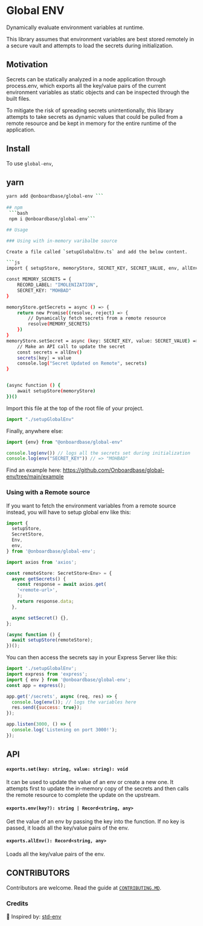<div align=“center”>

# Global ENV

Dynamically evaluate environment variables at runtime.

This library assumes that environment variables are best stored remotely in a secure vault and attempts to load the secrets during initialization.

</div>

## Motivation

Secrets can be statically analyzed in a node application through process.env, which exports all the key/value pairs of the current environment variables as static objects and can be inspected through the built files.

To mitigate the risk of spreading secrets unintentionally, this library attempts to take secrets as dynamic values that could be pulled from a remote resource and be kept in memory for the entire runtime of the application.



## Install

To use `global-env`,
## yarn

```bash
yarn add @onboardbase/global-env ```
 
## npm
 ```bash
 npm i @onboardbase/global-env```

## Usage

### Using with in-memory varibalbe source

Create a file called `setupGlobalEnv.ts` and add the below content. 

```js
import { setupStore, memoryStore, SECRET_KEY, SECRET_VALUE, env, allEnv } from "@onboardbase/global-env"

const MEMORY_SECRETS = {
    RECORD_LABEL: "IMOLENIZATION",
    SECRET_KEY: "MOHBAD"
}

memoryStore.getSecrets = async () => {
    return new Promise((resolve, reject) => {
        // Dynamically fetch secrets from a remote resource
        resolve(MEMORY_SECRETS)
    })
}
memoryStore.setSecret = async (key: SECRET_KEY, value: SECRET_VALUE) => {
    // Make an API call to update the secret
    const secrets = allEnv()
    secrets[key] = value
    console.log("Secret Updated on Remote", secrets)
}


(async function () {
    await setupStore(memoryStore)
})()
```

Import this file at the top of the root file of your project.
```js
import "./setupGlobalEnv"
```

Finally, anywhere else:
```js
import {env} from "@onboardbase/global-env"

console.log(env()) // logs all the secrets set during initialization
console.log(env("SECRET_KEY")) // => "MOHBAD"
```
Find an example here: https://github.com/Onboardbase/global-env/tree/main/example

### Using with a Remote source
If you want to fetch the environment variables from a remote source instead, you will have to setup global env like this:
```js
import {
  setupStore,
  SecretStore, 
  Env,
  env,
} from '@onboardbase/global-env'; 

import axios from 'axios';

const remoteStore: SecretStore<Env> = {
  async getSecrets() {
    const response = await axios.get(
    '<remote-url>',
    );
    return response.data;
  },

  async setSecret() {},
};

(async function () {
  await setupStore(remoteStore);
})();

```
You can then access the secrets say in your Express Server like this:
```js
import './setupGlobalEnv';
import express from 'express';
import { env } from '@onboardbase/global-env';
const app = express();

app.get('/secrets', async (req, res) => {
  console.log(env()); // logs the variables here
  res.send({success: true});
});

app.listen(3000, () => {
  console.log('Listening on port 3000!');
});
```
## API

#### **`exports.set(key: string, value: string): void`**

It can be used to update the value of an env or create a new one. It attempts first to update the in-memory copy of the secrets and then calls the remote resource to complete the update on the upstream.

#### **`exports.env(key?): string | Record<string, any>`**
Get the value of an env by passing the key into the function. If no key is passed, it loads all the key/value pairs of the env.

#### **`exports.allEnv(): Record<string, any>`**
Loads all the key/value pairs of the env.


## CONTRIBUTORS

Contributors are welcome. Read the guide at [`CONTRIBUTING.MD`](./CONTRIBUTING.MD).


### Credits

🙌  Inspired by: [std-env](https://github.com/unjs/std-env)


